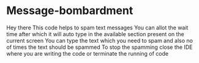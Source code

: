 # Message-bombardment
Hey there
This code helps to spam text messages 
You can allot the wait time after which it will auto type in the available section present on the current screen 
You can type the text which you need to spam and also no of times the text should be spammed
To stop the spamming close the IDE where you are writing the code or terminate the running of code
